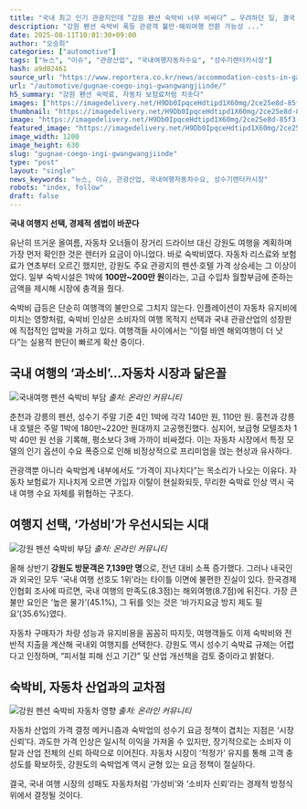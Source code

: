 ```yaml
---
title: "국내 최고 인기 관광지인데 “강원 펜션 숙박비 너무 비싸다” … 우려하던 일, 결국 ‘또’ 터졌다"
description: "강원 펜션 숙박비 폭등 관광객 불만·해외여행 전환 가능성 ..."
date: 2025-08-11T10:01:30+09:00
author: "오승희"
categories: ["automotive"]
tags: ["뉴스", "이슈", "관광산업", "국내여행자동차수요", "성수기렌터카시장"]
hash: a9d02461
source_url: "https://www.reportera.co.kr/news/accommodation-costs-in-gangwon-province/"
url: "/automotive/gugnae-coego-ingi-gwangwangjiinde/"
h5_summary: "강원 펜션 숙박료, 자동차 보험료처럼 치솟다"
images: ["https://imagedelivery.net/H9Db0IpqceHdtipd1X60mg/2ce25e8d-85f3-44d4-9439-9f667e92bf00/public", "https://imagedelivery.net/H9Db0IpqceHdtipd1X60mg/476cb708-ee62-4681-af35-c18d203c1e00/public", "https://imagedelivery.net/H9Db0IpqceHdtipd1X60mg/d450061b-3b51-4770-990f-76381a8a6900/public", "https://imagedelivery.net/H9Db0IpqceHdtipd1X60mg/821d6ce8-dc5f-49ad-f3d1-a07a55135600/public"]
thumbnail: "https://imagedelivery.net/H9Db0IpqceHdtipd1X60mg/2ce25e8d-85f3-44d4-9439-9f667e92bf00/public"
image: "https://imagedelivery.net/H9Db0IpqceHdtipd1X60mg/2ce25e8d-85f3-44d4-9439-9f667e92bf00/public"
featured_image: "https://imagedelivery.net/H9Db0IpqceHdtipd1X60mg/2ce25e8d-85f3-44d4-9439-9f667e92bf00/public"
image_width: 1200
image_height: 630
slug: "gugnae-coego-ingi-gwangwangjiinde"
type: "post"
layout: "single"
news_keywords: "뉴스, 이슈, 관광산업, 국내여행자동차수요, 성수기렌터카시장"
robots: "index, follow"
draft: false
---
```


**국내 여행지 선택, 경제적 셈법이 바꾼다**

유난히 뜨거운 올여름, 자동차 오너들이 장거리 드라이브 대신 강원도 여행을 계획하며 가장 먼저 확인한 것은 렌터카 요금이 아니었다. 바로 숙박비였다. 자동차 리스료와 보험료가 연초부터 오르긴 했지만, 강원도 주요 관광지의 펜션·호텔 가격 상승세는 그 이상이었다. 일부 숙박시설은 1박에 **100만~200만 원**이라는, 고급 수입차 월할부금에 준하는 금액을 제시해 시장에 충격을 줬다.

숙박비 급등은 단순히 여행객의 불만으로 그치지 않는다. 인플레이션이 자동차 유지비에 미치는 영향처럼, 숙박비 인상은 소비자의 여행 목적지 선택과 국내 관광산업의 성장판에 직접적인 압박을 가하고 있다. 여행객들 사이에서는 “이럴 바엔 해외여행이 더 낫다”는 실용적 판단이 빠르게 확산 중이다.  

## 국내 여행의 ‘과소비’…자동차 시장과 닮은꼴

![국내여행 펜션 숙박비 부담](https://imagedelivery.net/H9Db0IpqceHdtipd1X60mg/d450061b-3b51-4770-990f-76381a8a6900/public)
*출처: 온라인 커뮤니티*


춘천과 강릉의 펜션, 성수기 주말 기준 4인 1박에 각각 140만 원, 110만 원. 홍천과 강릉 내 호텔은 주말 1박에 180만~220만 원대까지 고공행진했다. 심지어, 보급형 모텔조차 1박 40만 원 선을 기록해, 평소보다 3배 가까이 비싸졌다. 이는 자동차 시장에서 특정 모델의 인기 옵션이 수요 폭증으로 인해 비정상적으로 프리미엄을 얹는 현상과 유사하다. 

관광객뿐 아니라 숙박업계 내부에서도 “가격이 지나치다”는 목소리가 나오는 이유다. 자동차 보험료가 지나치게 오르면 가입자 이탈이 현실화되듯, 무리한 숙박료 인상 역시 국내 여행 수요 자체를 위협하는 구조다.  

## 여행지 선택, ‘가성비’가 우선시되는 시대

![강원 펜션 숙박비 부담](https://imagedelivery.net/H9Db0IpqceHdtipd1X60mg/476cb708-ee62-4681-af35-c18d203c1e00/public)
*출처: 온라인 커뮤니티*


올해 상반기 **강원도 방문객은 7,139만 명**으로, 전년 대비 소폭 증가했다. 그러나 내국인과 외국인 모두 ‘국내 여행 선호도 1위’라는 타이틀 이면에 불편한 진실이 있다. 한국경제인협회 조사에 따르면, 국내 여행의 만족도(8.3점)는 해외여행(8.7점)에 뒤진다. 가장 큰 불만 요인은 ‘높은 물가’(45.1%), 그 뒤를 잇는 것은 ‘바가지요금 방지 제도 필요’(35.6%)였다.

자동차 구매자가 차량 성능과 유지비용을 꼼꼼히 따지듯, 여행객들도 이제 숙박비와 전반적 지출을 계산해 국내외 여행지를 선택한다. 강원도 역시 성수기 숙박료 규제는 어렵다고 인정하며, “피서철 피해 신고 기간” 및 산업 개선책을 검토 중이라고 밝혔다.  

## 숙박비, 자동차 산업과의 교차점

![강원 펜션 숙박비 자동차 영향](https://imagedelivery.net/H9Db0IpqceHdtipd1X60mg/821d6ce8-dc5f-49ad-f3d1-a07a55135600/public)
*출처: 온라인 커뮤니티*


자동차 산업의 가격 결정 메커니즘과 숙박업의 성수기 요금 정책이 겹치는 지점은 ‘시장 신뢰’다. 과도한 가격 인상은 일시적 이익을 가져올 수 있지만, 장기적으로는 소비자 이탈과 산업 전체의 신뢰 하락으로 이어진다. 자동차 시장이 ‘적정가’ 유지를 통해 고객 충성도를 확보하듯, 강원도의 숙박업계 역시 균형 있는 요금 정책이 절실하다.

결국, 국내 여행 시장의 성패도 자동차처럼 ‘가성비’와 ‘소비자 신뢰’라는 경제적 방정식 위에서 결정될 것이다.
